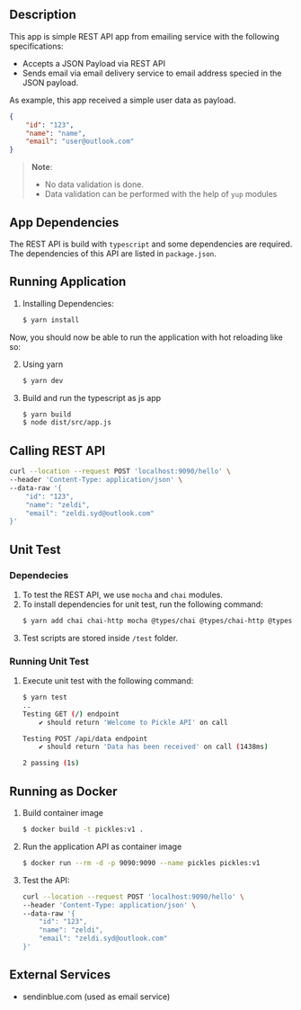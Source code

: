 ## Description

This app is simple REST API app from emailing service with the following specifications:
* Accepts a JSON Payload via REST API
* Sends email via email delivery service to email address specied in the JSON payload.

As example, this app received a simple user data as payload.

```JSON
{
    "id": "123", 
    "name": "name",
    "email": "user@outlook.com"
}
```
> __Note__: 
> * No data validation is done. 
> * Data validation can be performed with the help of `yup` modules


## App Dependencies
The REST API is build with `typescript` and some dependencies are required.
The dependencies of this API are listed in `package.json`.
 
## Running Application
1. Installing Dependencies:
    ```bash
    $ yarn install
    ```

Now, you should now be able to run the application with hot reloading like so:

2. Using yarn
    ```bash
    $ yarn dev
    ```
3. Build and run the typescript as js app
    ```bash
    $ yarn build
    $ node dist/src/app.js
    ```

## Calling REST API

```bash
curl --location --request POST 'localhost:9090/hello' \
--header 'Content-Type: application/json' \
--data-raw '{
    "id": "123",
    "name": "zeldi",
    "email": "zeldi.syd@outlook.com"
}'
```

## Unit Test

### Dependecies

1. To test the REST API, we use `mocha` and `chai` modules.
2. To install dependencies for unit test, run the following command:
    ```bash
    $ yarn add chai chai-http mocha @types/chai @types/chai-http @types/mocha --save-dev
    ```
3. Test scripts are stored inside `/test` folder.

### Running Unit Test
1. Execute unit test with the following command:
    ```bash
    $ yarn test
    ..
    Testing GET (/) endpoint
        ✔ should return 'Welcome to Pickle API' on call

    Testing POST /api/data endpoint
        ✔ should return 'Data has been received' on call (1438ms)

    2 passing (1s)
    ``` 

## Running as Docker

1. Build container image
    ```bash
    $ docker build -t pickles:v1 .
    ```
2. Run the application API as container image
    ```bash
    $ docker run --rm -d -p 9090:9090 --name pickles pickles:v1
    ```
3. Test the API:
    ```bash
    curl --location --request POST 'localhost:9090/hello' \
    --header 'Content-Type: application/json' \
    --data-raw '{
        "id": "123",
        "name": "zeldi",
        "email": "zeldi.syd@outlook.com"
    }'
    ```

## External Services
- sendinblue.com (used as email service)